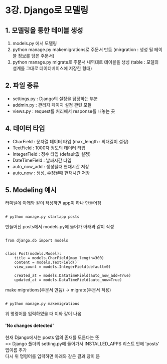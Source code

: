 # 3강. Django로 모델링  

## 1. 모델링을 통한 테이블 생성
1. models.py 에서 모델링  
2. python manage.py makemigrations로 주문서 만듬 (mirgration : 생성 될 테이블 정보를 담은 주문서)  
3. python manage.py migrate로 주문서 내역대로 테이블을 생성 (table : 모델의 설계를 그대로 데이터베이스에 저장한 형태)  

## 2. 파일 종류
* settings.py : Django의 설정을 담당하는 부분  
* addmin.py : 관리자 페이지 설정 관련 모듈  
* views.py : request를 처리해서 response를 내놓는 곳  

## 4. 데이터 타입  
* CharField : 문자열 데이터 타입 (max_length : 최대길이 설정)  
* TextField : 1000자 정도의 데이터 타입  
* IntegerField : 정수 타입 (default값 설정)  
* DateTimeField : 날짜시간 타입  
* auto_now_add : 생성될때 현재시간 저장  
* auto_now : 생성, 수정될때 현재시간 저장

## 5. Modeling 예시  
터미널에 아래와 같이 작성하면 app이 하나 만들어짐  
<pre><code>
# python manage.py startapp posts
</code></pre>  
  
만들어진 posts에서 models.py에 들어가 아래와 같이 작성  
<pre><code>
from django.db import models  
  
  
class Post(models.Model):  
    title = models.CharField(max_length=300)  
    content = models.TextField()  
    view_count = models.IntegerField(default=0)  
  
    created_at = models.DataTimeField(auto_now_add=True)  
    updated_at = models.DataTimeField(auto_now=True)
</code></pre>  
  
make migrations(주문서 만듬) -> migrate(주문서 적용)  
<pre><code>
# python manage.py makemigrations
</code></pre>
위 명령어를 입력하였을 때 이와 같이 나옴  
#### 'No changes detected'  
현재 Django에서는 posts 앱의 존재를 모른다는 뜻  
=> Django 폴더의 setting.py에 들어가서 INSTALLED_APPS 리스트 안에 'posts' 앱이름 추가  
다시 위 명령어를 입력하면 아래와 같은 결과 창이 뜸  

